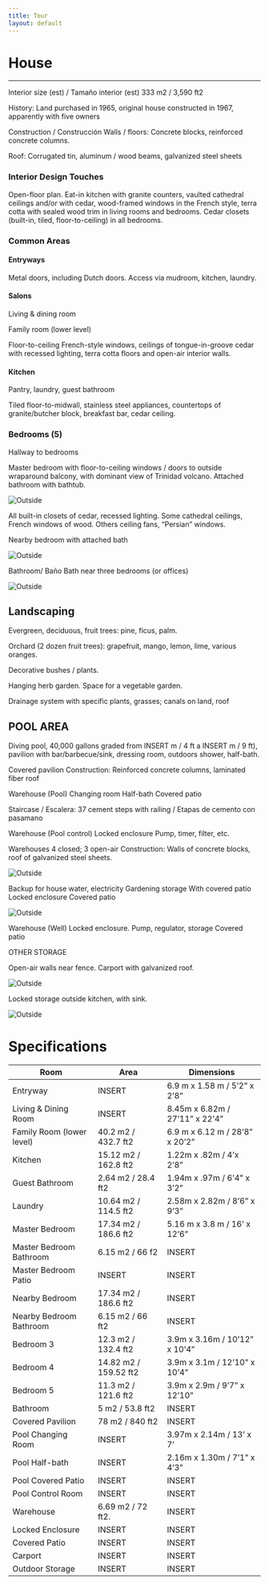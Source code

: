 ```yaml
---
title: Tour
layout: default
---
```




# House
---
Interior size (est) / Tamaño interior (est)
333 m2 / 3,590 ft2

History: Land purchased in 1965, original house constructed in 1967, apparently with five owners

Construction / Construcción
Walls / floors: Concrete blocks, reinforced concrete columns.

Roof: Corrugated tin, aluminum / wood beams, galvanized steel sheets

### Interior Design Touches

Open-floor plan. Eat-in kitchen with granite counters, vaulted cathedral ceilings and/or with cedar, wood-framed windows in the French style, terra cotta with sealed wood trim in living rooms and bedrooms. Cedar closets (built-in, tiled, floor-to-ceiling) in all bedrooms.

### Common Areas

#### Entryways

Metal doors, including Dutch doors.
Access via mudroom, kitchen, laundry.




#### Salons

Living & dining room

Family room (lower level)

Floor-to-ceiling French-style windows, ceilings of tongue-in-groove cedar with recessed lighting, terra cotta floors and open-air interior walls.



#### Kitchen

Pantry, laundry, guest bathroom

Tiled floor-to-midwall, stainless steel appliances, countertops of granite/butcher block, breakfast bar, cedar ceiling.


### Bedrooms (5)

Hallway to bedrooms

Master bedroom with floor-to-ceiling windows / doors to outside wraparound balcony, with dominant view of Trinidad volcano. Attached bathroom with bathtub.

![Outside](/assets/img/volcano.jpg)

All built-in closets of cedar, recessed lighting. Some cathedral ceilings, French windows of wood. Others ceiling fans, “Persian” windows.


Nearby bedroom with attached bath

![Outside](/assets/img/beds.jpg)

Bathroom/ Baño
Bath near three bedrooms (or offices)

![Outside](/assets/img/bunks.jpg)


## Landscaping

Evergreen, deciduous, fruit trees: pine, ficus, palm.

Orchard (2 dozen fruit trees): grapefruit, mango, lemon, lime, various oranges.

Decorative bushes / plants.

Hanging herb garden. Space for a vegetable garden.

Drainage system with specific plants, grasses; canals on land, roof


## POOL AREA

Diving pool, 40,000 gallons graded from INSERT m / 4 ft a INSERT  m / 9 ft), pavilion with bar/barbecue/sink, dressing room, outdoors shower, half-bath.


Covered pavilion
Construction: Reinforced concrete columns, laminated fiber roof

Warehouse (Pool)
Changing room
Half-bath
Covered patio

Staircase / Escalera: 37 cement steps with railing / Etapas de cemento con pasamano

Warehouse (Pool control)
Locked enclosure
Pump, timer, filter, etc.


Warehouses
4 closed; 3 open-air
Construction: Walls of concrete blocks, roof of galvanized steel sheets.

![Outside](/assets/img/warehouse.jpg)

Backup for house water, electricity Gardening storage  With covered patio
Locked enclosure
Covered patio

![Outside](/assets/img/patio.jpg)

Warehouse (Well)
Locked enclosure. Pump, regulator, storage
Covered patio

OTHER STORAGE

Open-air walls near fence.
Carport with galvanized roof.

![Outside](/assets/img/car.jpg)

Locked storage outside kitchen, with sink.

![Outside](/assets/img/storage.jpg)







# Specifications

| Room | Area | Dimensions |
|-|-|-|
| Entryway | INSERT | 6.9 m x 1.58 m / 5’2” x 2’8” |
| Living & Dining Room | INSERT | 8.45m x 6.82m / 27’11” x 22’4”  |
| Family Room (lower level) | 40.2 m2 / 432.7 ft2 | 6.9 m x 6.12 m / 28’8” x 20’2” |
| Kitchen | 15.12 m2 / 162.8 ft2 | 1.22m x .82m / 4’x 2’8” |
| Guest Bathroom | 2.64 m2 / 28.4 ft2 | 1.94m x .97m / 6’4” x 3’2” |
| Laundry | 10.64 m2 / 114.5 ft2 | 2.58m x 2.82m / 8’6” x 9’3” |
| Master Bedroom | 17.34 m2 / 186.6 ft2 | 5.16 m x 3.8 m / 16’ x 12’6” |
| Master Bedroom Bathroom | 6.15 m2 / 66 f2 | INSERT |
| Master Bedroom Patio | INSERT | INSERT |
| Nearby Bedroom | 17.34 m2 / 186.6 ft2 | INSERT |
| Nearby Bedroom Bathroom | 6.15 m2 / 66 ft2   | INSERT |
| Bedroom 3 | 12.3 m2 / 132.4 ft2 | 3.9m x 3.16m / 10’12” x 10’4” |
| Bedroom 4 | 14.82 m2 / 159.52 ft2  | 3.9m x 3.1m / 12’10” x 10’4” |
| Bedroom 5 | 11.3 m2 / 121.6 ft2 | 3.9m x 2.9m / 9’7” x 12’10” |
| Bathroom | 5 m2 / 53.8 ft2 | INSERT |
| Covered Pavilion | 78 m2 / 840 ft2 | INSERT |
| Pool Changing Room | INSERT | 3.97m x 2.14m / 13’ x 7’  |
| Pool Half-bath | INSERT | 2.16m x 1.30m / 7’1” x 4’3” |
| Pool Covered Patio | INSERT | INSERT |
| Pool Control Room | INSERT | INSERT |
| Warehouse | 6.69 m2 / 72 ft2. | INSERT |
| Locked Enclosure | INSERT | INSERT |
| Covered Patio | INSERT | INSERT |
| Carport | INSERT | INSERT |
| Outdoor Storage | INSERT | INSERT |
